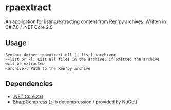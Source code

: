 # rpaextract
An application for listing/extracting content from Ren'py archives. Written in C# 7.0 / .NET Core 2.0
## Usage
```
Syntax: dotnet rpaextract.dll [--list] <archive>
--list or -l: List all files in the archive; if omitted the archive will be extracted
<archive>: Path to the Ren'py archive
```
## Dependencies
- [.NET Core 2.0](https://www.microsoft.com/net/download/core )
- [SharpCompress](https://github.com/adamhathcock/sharpcompress ) (zlib decompression / provided by NuGet)
